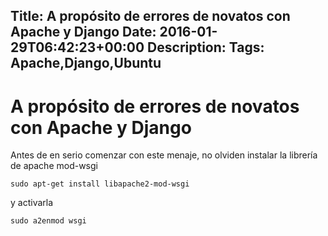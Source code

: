 Title: A propósito de errores de novatos con Apache y Django
Date: 2016-01-29T06:42:23+00:00
Description: 
Tags: Apache,Django,Ubuntu
---
# A propósito de errores de novatos con Apache y Django

Antes de en serio comenzar con este menaje, no olviden instalar la librería de apache mod-wsgi

`sudo apt-get install libapache2-mod-wsgi`

y activarla

`sudo a2enmod wsgi`